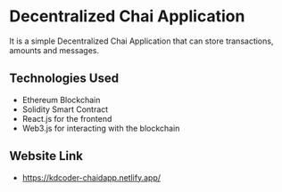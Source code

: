 # Decentralized Chai Application
It is a simple Decentralized Chai Application that can store transactions, amounts and messages.

## Technologies Used
- Ethereum Blockchain
- Solidity Smart Contract
- React.js for the frontend
- Web3.js for interacting with the blockchain
  
## Website Link
- https://kdcoder-chaidapp.netlify.app/


